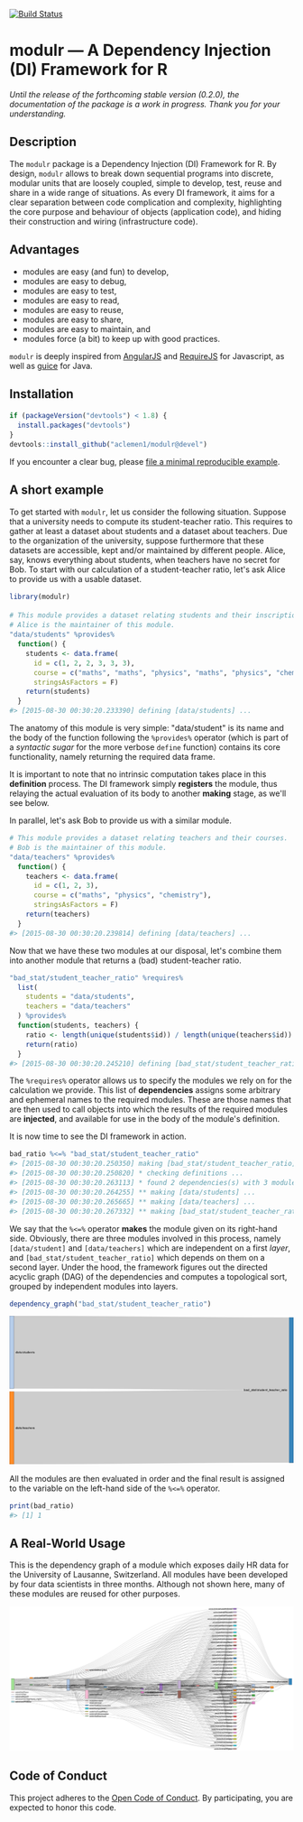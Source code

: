 <!-- README.md is generated from README.Rmd. Please edit that file -->
[![Build Status](https://travis-ci.org/aclemen1/modulr.svg)](https://travis-ci.org/aclemen1/modulr)

modulr — A Dependency Injection (DI) Framework for R
====================================================

*Until the release of the forthcoming stable version (0.2.0), the documentation of the package is a work in progress. Thank you for your understanding.*

Description
-----------

The `modulr` package is a Dependency Injection (DI) Framework for R. By design, `modulr` allows to break down sequential programs into discrete, modular units that are loosely coupled, simple to develop, test, reuse and share in a wide range of situations. As every DI framework, it aims for a clear separation between code complication and complexity, highlighting the core purpose and behaviour of objects (application code), and hiding their construction and wiring (infrastructure code).

Advantages
----------

-   modules are easy (and fun) to develop,
-   modules are easy to debug,
-   modules are easy to test,
-   modules are easy to read,
-   modules are easy to reuse,
-   modules are easy to share,
-   modules are easy to maintain, and
-   modules force (a bit) to keep up with good practices.

`modulr` is deeply inspired from [AngularJS](https://angularjs.org/) and [RequireJS](http://requirejs.org) for Javascript, as well as [guice](https://github.com/google/guice) for Java.

Installation
------------

<!---
You can install:

* the latest released version from CRAN with

``` r
install.packages("modulr")
```
* the latest released version from Github with
``` r
if (packageVersion("devtools") < 1.8) {
  install.packages("devtools")
}
devtools::install_github("aclemen1/modulr")
```

* the latest _bleeding edge_ development version from Github with
-->
``` r
if (packageVersion("devtools") < 1.8) {
  install.packages("devtools")
}
devtools::install_github("aclemen1/modulr@devel")
```

If you encounter a clear bug, please [file a minimal reproducible example](https://github.com/aclemen1/modulr/issues).

A short example
---------------

To get started with `modulr`, let us consider the following situation. Suppose that a university needs to compute its student-teacher ratio. This requires to gather at least a dataset about students and a dataset about teachers. Due to the organization of the university, suppose furthermore that these datasets are accessible, kept and/or maintained by different people. Alice, say, knows everything about students, when teachers have no secret for Bob. To start with our calculation of a student-teacher ratio, let's ask Alice to provide us with a usable dataset.

``` r
library(modulr)

# This module provides a dataset relating students and their inscriptions to courses.
# Alice is the maintainer of this module.
"data/students" %provides%
  function() {
    students <- data.frame(
      id = c(1, 2, 2, 3, 3, 3),
      course = c("maths", "maths", "physics", "maths", "physics", "chemistry"),
      stringsAsFactors = F)
    return(students)
  }
#> [2015-08-30 00:30:20.233390] defining [data/students] ...
```

The anatomy of this module is very simple: "data/student" is its name and the body of the function following the `%provides%` operator (which is part of a *syntactic sugar* for the more verbose `define` function) contains its core functionality, namely returning the required data frame.

It is important to note that no intrinsic computation takes place in this **definition** process. The DI framework simply **registers** the module, thus relaying the actual evaluation of its body to another **making** stage, as we'll see below.

In parallel, let's ask Bob to provide us with a similar module.

``` r
# This module provides a dataset relating teachers and their courses.
# Bob is the maintainer of this module.
"data/teachers" %provides%
  function() {
    teachers <- data.frame(
      id = c(1, 2, 3),
      course = c("maths", "physics", "chemistry"),
      stringsAsFactors = F)
    return(teachers)
  }
#> [2015-08-30 00:30:20.239814] defining [data/teachers] ...
```

Now that we have these two modules at our disposal, let's combine them into another module that returns a (bad) student-teacher ratio.

``` r
"bad_stat/student_teacher_ratio" %requires%
  list(
    students = "data/students",
    teachers = "data/teachers"
  ) %provides%
  function(students, teachers) {
    ratio <- length(unique(students$id)) / length(unique(teachers$id))
    return(ratio)
  }
#> [2015-08-30 00:30:20.245210] defining [bad_stat/student_teacher_ratio] ...
```

The `%requires%` operator allows us to specify the modules we rely on for the calculation we provide. This list of **dependencies** assigns some arbitrary and ephemeral names to the required modules. These are those names that are then used to call objects into which the results of the required modules are **injected**, and available for use in the body of the module's definition.

It is now time to see the DI framework in action.

``` r
bad_ratio %<=% "bad_stat/student_teacher_ratio"
#> [2015-08-30 00:30:20.250350] making [bad_stat/student_teacher_ratio] ...
#> [2015-08-30 00:30:20.250820] * checking definitions ...
#> [2015-08-30 00:30:20.263113] * found 2 dependencies(s) with 3 modules(s) on 2 layer(s)
#> [2015-08-30 00:30:20.264255] ** making [data/students] ...
#> [2015-08-30 00:30:20.265665] ** making [data/teachers] ...
#> [2015-08-30 00:30:20.267332] ** making [bad_stat/student_teacher_ratio] ...
```

We say that the `%<=%` operator **makes** the module given on its right-hand side. Obviously, there are three modules involved in this process, namely `[data/student]` and `[data/teachers]` which are independent on a first *layer*, and `[bad_stat/student_teacher_ratio]` which depends on them on a second layer. Under the hood, the framework figures out the directed acyclic graph (DAG) of the dependencies and computes a topological sort, grouped by independent modules into layers.

``` r
dependency_graph("bad_stat/student_teacher_ratio")
```

![](README-fig1.png)

All the modules are then evaluated in order and the final result is assigned to the variable on the left-hand side of the `%<=%` operator.

``` r
print(bad_ratio)
#> [1] 1
```

A Real-World Usage
------------------

This is the dependency graph of a module which exposes daily HR data for the University of Lausanne, Switzerland. All modules have been developed by four data scientists in three months. Although not shown here, many of these modules are reused for other purposes.

![](README-fig3.png)

Code of Conduct
---------------

This project adheres to the [Open Code of Conduct](http://todogroup.org/opencodeofconduct/#modulr/alain.clement-pavon@unil.ch). By participating, you are expected to honor this code.
